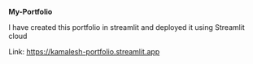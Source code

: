 **My-Portfolio**

I have created this portfolio in streamlit and deployed it using Streamlit cloud

Link: https://kamalesh-portfolio.streamlit.app
